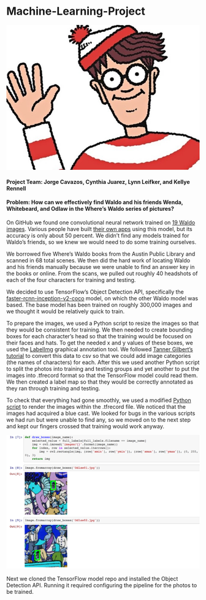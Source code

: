 # Machine-Learning-Project

![Waldo](waldo.jpg)

#### **Project Team:** Jorge Cavazos, Cynthia Juarez, Lynn Leifker, and Kellye Rennell

#### **Problem:** How can we effectively find Waldo and his friends Wenda, Whitebeard, and Odlaw in the Where’s Waldo series of pictures?

On GitHub we found one convolutional neural network trained on [19 Waldo images](https://github.com/vc1492a/Hey-Waldo). Various people have built [their own apps](https://github.com/tadejmagajna/HereIsWally) using this model, but its accuracy is only about 50 percent. We didn’t find any models trained for Waldo’s friends, so we knew we would need to do some training ourselves.

We borrowed five Where’s Waldo books from the Austin Public Library and scanned in 68 total scenes. We then did the hard work of locating Waldo and his friends manually because we were unable to find an answer key in the books or online. From the scans, we pulled out roughly 40 headshots of each of the four characters for training and testing.

We decided to use TensorFlow’s Object Detection API, specifically the [faster-rcnn-inception-v2-coco](faster-rcnn-inception-v2-coco) model, on which the other Waldo model was based. The base model has been trained on roughly 300,000 images and we thought it would be relatively quick to train.

To prepare the images, we used a Python script to resize the images so that they would be consistent for training. We then needed to create bounding boxes for each character’s head so that the training would be focused on their faces and hats. To get the needed x and y values of these boxes, we used the [LabelImg](https://github.com/tzutalin/labelImg) graphical annotation tool. We followed [Tanner Gilbert’s tutorial](https://github.com/TannerGilbert/Tutorials/tree/master/Tensorflow%20Object%20Detection) to convert this data to csv so that we could add image categories (the names of characters) for each. After this we used another Python script to split the photos into training and testing groups and yet another to put the images into .tfrecord format so that the TensorFlow model could read them. We then created a label map so that they would be correctly annotated as they ran through training and testing.

To check that everything had gone smoothly, we used a modified [Python script](https://github.com/datitran/raccoon_dataset) to render the images within the .tfrecord file. We noticed that the images had acquired a blue cast. We looked for bugs in the various scripts we had run but were unable to find any, so we moved on to the next step and kept our fingers crossed that training would work anyway.

![notebook](notebook.png)

Next we cloned the TensorFlow model repo and installed the Object Detection API. Running it required configuring the pipeline for the photos to be trained. 
